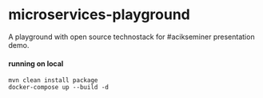 # microservices-playground
A playground with open source technostack for #acikseminer presentation demo.


#### running on local
```
mvn clean install package
docker-compose up --build -d 
```
